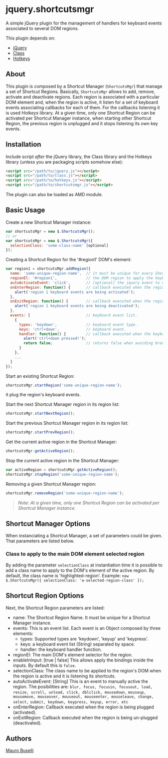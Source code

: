 jquery.shortcutsmgr
===================

A simple jQuery plugin for the management of handlers for keyboard events associated to several DOM regions.

This plugin depends on:
* [jQuery](http://jquery.com)
* [Class](http://ejohn.org/blog/simple-javascript-inheritance/)
* [Hotkeys](https://github.com/jeresig/jquery.hotkeys)


## About

This plugin is composed by a Shortcut Manager (`ShortcutsMgr`) that manage a set of Shortcut Regions. Basically, `ShortcutsMgr` allows to add, remove, activate and deactivate regions. Each region is associated with a particular DOM element and, when the region is active, it listen for a set of keyboard events associating callbacks for each of them. For the callbacks listening it is used *Hotkeys* library. At a given time, only one Shortcut Region can be activated per Shortcut Manager instance, when starting other Shortcut Region, the previous region is unplugged and it stops listening its own key events.


## Installation

Include script *after* the jQuery library, the Class library and the Hotkeys library (unless you are packaging scripts somehow else):

```html
<script src="/path/to/jquery.js"></script>
<script src="/path/to/class.js"></script>
<script src="/path/to/hotkeys.js"></script>
<script src="/path/to/shortcutsmgr.js"></script>
```

The plugin can also be loaded as AMD module.


## Basic Usage

Create a new Shortcut Manager instance:

```javascript
var shortcutsMgr = new $.ShortcutsMgr();
// or
var shortcutsMgr = new $.ShortcutsMgr({
  selectionClass: 'some-class-name' [optional]
});
```

Creating a Shortcut Region for the '#region1' DOM's element:

```javascript
var region1 = shortcutsMgr.addRegion({
  name: 'some-unique-region-name',  // it must be unique for every Shortcut Manager instance.
  regionEl: '#region1',             // the DOM region to apply the keyboard bindings.
  autoActivateEvent: 'click',       // [optional] the jquery event to manually activates the region.
  onEnterRegion: function() {       // callback executed when the region is activated.
    alert('region 1 keyboard events are being activated');
  },
  onExitRegion: function() {        // callback executed when the region is deactivated.
    alert('region 1 keyboard events are being deactivated');
  },
  events: [                         // keyboard event list. 
    {
      types: 'keydown',             // keyboard event type.
      keys: 'ctrl+down',            // keyboard event.
      handler: function() {         // callback executed when the keyboard event is fired.
        alert('ctrl+down pressed!');
        return false;               // returns false when avoiding browser defaults.
      }
    },
    ...
  ]
});
```

Start an existing Shortcut Region:

```javascript
shortcutsMgr.startRegion('some-unique-region-name');
```
it plug the region's keyboard events.


Start the next Shortcut Manager region in its region list:

```javascript
shortcutsMgr.startNextRegion();
```

Start the previous Shortcut Manager region in its region list:

```javascript
shortcutsMgr.startPrevRegion();
```


Get the current active region in the Shortcut Manager:

```javascript
shortcutsMgr.getActiveRegion();
```


Stop the current active region in the Shortcut Manager:

```javascript
var activeRegion = shortcutsMgr.getActiveRegion();
shortcutsMgr.stopRegion('some-unique-region-name');
```


Removing a given Shortcut Manager region:

```javascript
shortcutsMgr.removeRegion('some-unique-region-name');
```


> *Note: At a given time, only one Shortcut Region can be activated per Shortcut Manager instance.*


## Shortcut Manager Options

When instanciating a Shortcut Manager, a set of parameters could be given. That parameters are listed below.

### Class to apply to the main DOM element selected region
By adding the parameter `selectionClass` at instantiation time it is possible to add a class name to apply to the DOM's element of the active region. By default, the class name is 'highlighted-region'.
Example: `new $.ShortcutsMgr({ selectionClass: 'a-selected-region-class' });`


## Shortcut Region Options
Next, the Shortcut Region parameters are listed:

* name: The Shortcut Region Name. It must be unique for a Shortcut Manager instance.
* events: This is an event list. Each event is an Object composed by three elements:
  + types: Supported types are 'keydown', 'keyup' and 'keypress'.
  + keys: a keyboard event list (String) separated by space.
  + handler: the keyboard handler function.
* regionEl: The main DOM's element selector for the region.
* enableInInput: [true | false] This allows apply the bindings inside the inputs. By default this is `false`.
* selectionClass: The class name to be applied to the region's DOM when the region is active and it is listening its shortcuts.
* autoActivateEvent: [String] This is an event to manually active the region. The posibilities are:
	 `blur, focus, focusin, focusout, load, resize, scroll, unload, click, dblclick, mousedown,`
   `mouseup, mousemove, mouseover, mouseout, mouseenter, mouseleave, change, select,`
   `submit, keydown, keypress, keyup, error, etc`
* onEnterRegion: Callback executed when the region is being plugged (activated).
* onExitRegion: Callback executed when the region is being un-plugged (deactivated).

## Authors

[Mauro Buselli](https://github.com/mauroBus)
